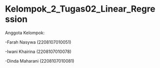 # Kelompok_2_Tugas02_Linear_Regression

Anggota Kelompok: 

-Farah Nasywa (2208107010051)

-Iwani Khairina (2208107010078)

-Dinda Maharani (2208107010081)
